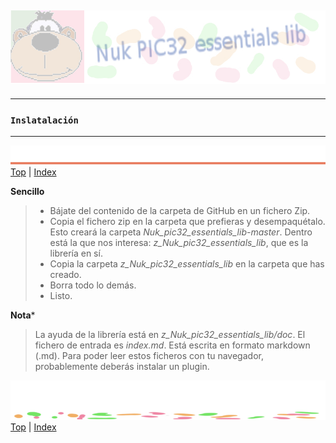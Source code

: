 ![Nuk](img/Nuk-pic-essentials-lib.jpg)
------------------------------------------------------------------------------




------------------------------------------------------------------------------
### `Inslatalación`




------------------------------------------------------------------------------
![metode](img/Nuk-metode.jpg)
[Top](#TOP) | [Index](Index.md)

**Sencillo**
>* Bájate del contenido de la carpeta de GitHub en un fichero Zip.
>* Copia el fichero zip en la carpeta que prefieras y desempaquétalo. Esto 
creará la carpeta *Nuk_pic32_essentials_lib-master*. Dentro está la que nos 
interesa: *z_Nuk_pic32_essentials_lib*, que es la librería en sí.
>* Copia la carpeta *z_Nuk_pic32_essentials_lib* en la carpeta que has creado.
>* Borra todo lo demás.
>* Listo.

**Nota***
>La ayuda de la librería está en *z_Nuk_pic32_essentials_lib/doc*. El fichero 
de entrada es *index.md*. Está escrita en formato markdown (.md). Para poder 
leer estos ficheros con tu navegador, probablemente deberás instalar un plugin.





 ![separa](img/Nuk-separa.jpg)
[Top](#TOP) | [Index](Index.md)


